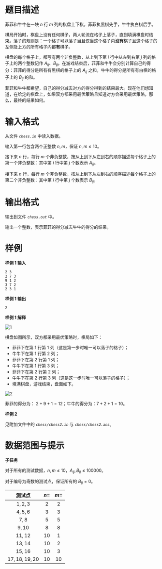 
# 题目描述

菲菲和牛牛在一块 $n$ 行 $m$ 列的棋盘上下棋，菲菲执黑棋先手，牛牛执白棋后手。

棋局开始时，棋盘上没有任何棋子，两人轮流在格子上落子，直到填满棋盘时结束。落子的规则是：一个格子可以落子当且仅当这个格子内**没有**棋子且这个格子的左侧及上方的所有格子内都**有**棋子。

棋盘的每个格子上，都写有两个非负整数，从上到下第 $i$ 行中从左到右第 $j$ 列的格子上的两个整数记作 $A_{ij}$、$B_{ij}$。在游戏结束后，菲菲和牛牛会分别计算自己的得分：菲菲的得分是所有有黑棋的格子上的 $A_{ij}$ 之和，牛牛的得分是所有有白棋的格子上的 $B_{ij}$ 的和。

菲菲和牛牛都希望，自己的得分减去对方的得分得到的结果最大。现在他们想知道，在给定的棋盘上，如果双方都采用最优策略且知道对方会采用最优策略，那么，最终的结果如何。

# 输入格式

从文件 *`chess.in`* 中读入数据。

输入第一行包含两个正整数 $n,m$，保证 $n,m\le 10$。

接下来 $n$ 行，每行 $m$ 个非负整数，按从上到下从左到右的顺序描述每个格子上的第一个非负整数：其中第 $i$ 行中第 $j$ 个数表示 $A_{ij}$。

接下来 $n$ 行，每行 $m$ 个非负整数，按从上到下从左到右的顺序描述每个格子上的第二个非负整数：其中第 $i$ 行中第 $j$ 个数表示 $B_{ij}$。

# 输出格式

输出到文件 *`chess.out`* 中。

输出一个整数，表示菲菲的得分减去牛牛的得分的结果。

# 样例

**样例 1 输入**
```plain
2 3
2 7 3
9 1 2
3 7 2
2 3 1
```

**样例 1 输出**
```plain
2
```

**样例 1 解释**

![1](/source/guoj/1002/img/aHR0cHM6Ly9ndW9qLmljdS9wcm9ibGVtLzEwMDIvaHR0cDovL3d3dy53anl5eS50b3Avd3AtY29udGVudC91cGxvYWRzLzIwMTkvMDQvY2hlc3MxLnBuZw==.png)

棋盘如图所示，双方都采用最优策略时，棋局如下：
- 菲菲下在第 $1$ 行第 $1$ 列（这是第一步时唯一可以落子的格子）；
- 牛牛下在第 $1$ 行第 $2$ 列；
- 菲菲下在第 $2$ 行第 $1$ 列；
- 牛牛下在第 $1$ 行第 $3$ 列；
- 菲菲下在第 $2$ 行第 $2$ 列；
- 牛牛下在第 $2$ 行第 $3$ 列（这是这一步时唯一可以落子的格子）；
- 填满棋盘，游戏结束，盘面如下。

![2](/source/guoj/1002/img/aHR0cHM6Ly9ndW9qLmljdS9wcm9ibGVtLzEwMDIvaHR0cDovL3d3dy53anl5eS50b3Avd3AtY29udGVudC91cGxvYWRzLzIwMTkvMDQvY2hlc3MyLnBuZw==.png)

菲菲的得分为： $2+9+1=12$；牛牛的得分为：$7+2+1=10$。

**样例 2**

见附加文件中的 *`chess/chess2.in`* 与 *`chess/chess2.ans`*。

# 数据范围与提示

**子任务**

对于所有的测试数据，$n,m\le 10$，$A_{ij},B_{ij}\le 100000$。

对于编号为奇数的测试点，保证所有的 $B_{ij}=0$。

|测试点|$n=$|$m=$|
|:-:|:-:|:-:|
|$1,2,3$|$2$|$2$|
|$4,5,6$|$3$|$3$|
|$7,8$|$5$|$5$|
|$9,10$|$8$|$8$|
|$11,12$|$10$|$1$|
|$13,14$|$10$|$2$|
|$15,16$|$10$|$3$|
|$17,18,19,20$|$10$|$10$|


